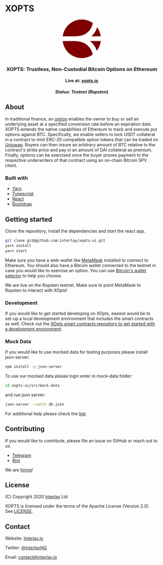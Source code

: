 # XOPTS

<div align="center">
	<p align="center">
		<img src="src/assets/img/xopts.png" alt="logo" width="128" height="128">
	</p>
	<p>
		<h3 align="center">XOPTS: Trustless, Non-Custodial Bitcoin Options on Ethereum</h3>
		<h4 align="center">Live at: <a href="https://xopts.io" target="__blank">xopts.io</a></h5>
		<h5 align="center">Status: Testnet (Ropsten) </h5>
	</p>
</div>


## About

In traditional finance, an [option](https://en.wikipedia.org/wiki/Option_(finance)) enables the owner to buy or sell an underlying asset at a specified conversion rate before an expiration date.
XOPTS extends the native capabilities of Ethereum to track and execute put options against BTC. Specifically, we enable sellers to lock USDT collateral in a contract to mint ERC-20 compatible option
tokens that can be traded on [Uniswap](https://uniswap.org/). Buyers can then insure an arbitrary amount of BTC relative to the contract's strike price and pay in an amount of DAI collateral as premium.
Finally, options can be exercised once the buyer proves payment to the respective underwriters of that contract using an on-chain Bitcoin SPV client.

### Built with

* [Yarn](https://yarnpkg.com/)
* [Typescript](https://www.typescriptlang.org/)
* [React](https://reactjs.org/)
* [Bootstrap](https://getbootstrap.com/)

## Getting started

Clone the repository, install the dependencies and start the react app.

```bash
git clone git@github.com:interlay/xopts-ui.git
yarn install
yarn start
```

Make sure you have a web-wallet like [MetaMask](https://metamask.io/) installed to connect to Ethereum. You should also have a Bitcoin wallet connected to the testnet in case you would like to exercise an option. You can use [Bitcoin's wallet selector](https://bitcoin.org/en/choose-your-wallet) to help you choose.

We are live on the Ropsten testnet. Make sure to point MetaMask to Ropsten to interact with XOpts!

### Development

If you would like to get started developing on XOpts, easiest would be to set-up a local development environment that includes the smart contracts as well.
Check out the [XOpts smart contracts repository to get started with a development environment](https://github.com/interlay/xopts).

### Mock Data

If you would like to use mocked data for testing purposes please install json-server:

```bash
npm install -g json-server
```

To use our mocked data please login enter in mock-data folder:

```bash
cd xopts-ui/src/mock-data
```

and run json server:

```bash
json-server --watch db.json
```

For additional help please check the [link](https://github.com/typicode/json-server)

## Contributing

If you would like to contribute, please file an issue on GitHub or reach out to us.

- [Telegram](t.me/interlay)
- [Riot](https://matrix.to/#/!nZablWWaicZyVTWyZk:matrix.org?via=matrix.org)

We are [hiring](https://www.interlay.io/careers/)!

## License

(C) Copyright 2020 [Interlay](https://www.interlay.io) Ltd

XOPTS is licensed under the terms of the Apache License (Version 2.0). See [LICENSE](LICENSE).

## Contact

Website: [Interlay.io](https://www.interlay.io)

Twitter: [@interlayHQ](https://twitter.com/InterlayHQ)

Email: contact@interlay.io
